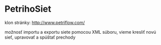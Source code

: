 # PetrihoSiet

klon stránky: http://www.petriflow.com/

možnosť importu a exportu siete pomocou XML súboru, vieme kresliť novú sieť, upravovať a spúštať prechody
